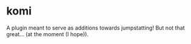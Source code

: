 # komi

A plugin meant to serve as additions towards jumpstatting! But not that great... (at the moment (I hope)).